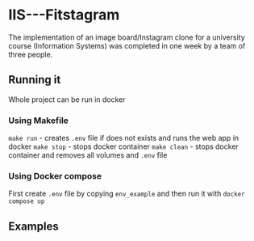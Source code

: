 # IIS---Fitstagram
The implementation of an image board/Instagram clone for a university course (Information Systems) was completed in one week by a team of three people.

## Running it

Whole project can be run in docker
### Using Makefile
``` make run ``` - creates ```.env``` file if does not exists and runs the web app in docker
``` make stop ``` - stops docker container
``` make clean ``` - stops docker container and removes all volumes and ```.env``` file

### Using Docker compose
First create ```.env``` file by copying ```env_example``` and then run it with ``` docker compose up ```

## Examples
